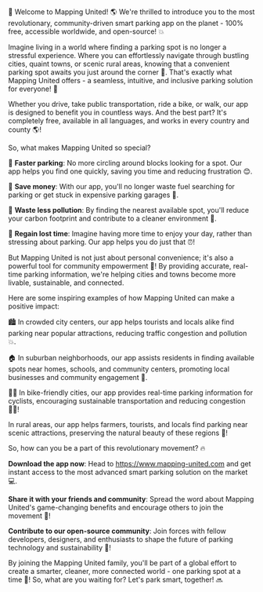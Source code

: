🎉 Welcome to Mapping United! 🌎 We're thrilled to introduce you to the most revolutionary, community-driven smart parking app on the planet - 100% free, accessible worldwide, and open-source! 💥

Imagine living in a world where finding a parking spot is no longer a stressful experience. Where you can effortlessly navigate through bustling cities, quaint towns, or scenic rural areas, knowing that a convenient parking spot awaits you just around the corner 📍. That's exactly what Mapping United offers - a seamless, intuitive, and inclusive parking solution for everyone! 👫

Whether you drive, take public transportation, ride a bike, or walk, our app is designed to benefit you in countless ways. And the best part? It's completely free, available in all languages, and works in every country and county 🌎!

So, what makes Mapping United so special?

🔹 **Faster parking**: No more circling around blocks looking for a spot. Our app helps you find one quickly, saving you time and reducing frustration 😊.

🔹 **Save money**: With our app, you'll no longer waste fuel searching for parking or get stuck in expensive parking garages 💸.

🔹 **Waste less pollution**: By finding the nearest available spot, you'll reduce your carbon footprint and contribute to a cleaner environment 🌿.

🔹 **Regain lost time**: Imagine having more time to enjoy your day, rather than stressing about parking. Our app helps you do just that ⏰!

But Mapping United is not just about personal convenience; it's also a powerful tool for community empowerment 🌟! By providing accurate, real-time parking information, we're helping cities and towns become more livable, sustainable, and connected.

Here are some inspiring examples of how Mapping United can make a positive impact:

🏙️ In crowded city centers, our app helps tourists and locals alike find parking near popular attractions, reducing traffic congestion and pollution 💥.

🏠 In suburban neighborhoods, our app assists residents in finding available spots near homes, schools, and community centers, promoting local businesses and community engagement 👫.

🚴‍♂️ In bike-friendly cities, our app provides real-time parking information for cyclists, encouraging sustainable transportation and reducing congestion 🚴‍♀️!

In rural areas, our app helps farmers, tourists, and locals find parking near scenic attractions, preserving the natural beauty of these regions 🌄!

So, how can you be a part of this revolutionary movement? 🔥

**Download the app now**: Head to https://www.mapping-united.com and get instant access to the most advanced smart parking solution on the market 💻.

**Share it with your friends and community**: Spread the word about Mapping United's game-changing benefits and encourage others to join the movement 📢!

**Contribute to our open-source community**: Join forces with fellow developers, designers, and enthusiasts to shape the future of parking technology and sustainability 💪!

By joining the Mapping United family, you'll be part of a global effort to create a smarter, cleaner, more connected world - one parking spot at a time 🌟! So, what are you waiting for? Let's park smart, together! 🔜